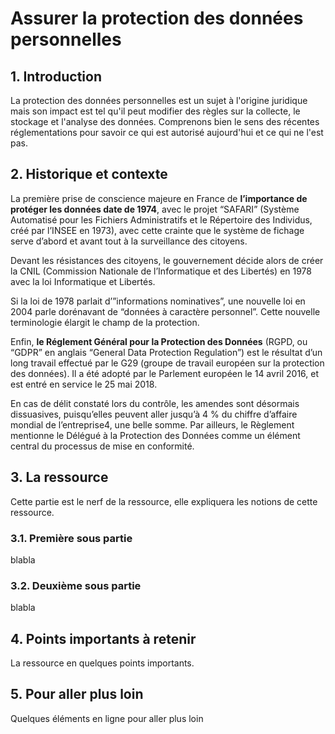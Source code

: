 # Assurer la protection des données personnelles

## 1. Introduction
La protection des données personnelles est un sujet à l'origine juridique mais son impact est tel qu'il peut modifier des règles sur la collecte, le stockage et l'analyse des données. Comprenons bien le sens des récentes réglementations pour savoir ce qui est autorisé aujourd'hui et ce qui ne l'est pas.

## 2. Historique et contexte
La première prise de conscience majeure en France de **l’importance de protéger les données date de 1974**, avec le projet “SAFARI” (Système Automatisé pour les Fichiers Administratifs et le Répertoire des Individus, créé par l’INSEE en 1973), avec cette crainte que le système de fichage serve d’abord et avant tout à la surveillance des citoyens.

Devant les résistances des citoyens, le gouvernement décide alors de créer la CNIL (Commission Nationale de l’Informatique et des Libertés) en 1978 avec la loi Informatique et Libertés.

Si la loi de 1978 parlait d’”informations nominatives”, une nouvelle loi en 2004 parle dorénavant de “données à caractère personnel”. Cette nouvelle terminologie élargit le champ de la protection.

Enfin, **le Réglement Général pour la Protection des Données** (RGPD, ou “GDPR” en anglais “General Data Protection Regulation”) est le résultat d’un long travail effectué par le G29 (groupe de travail européen sur la protection des données). Il a été adopté par le Parlement européen le 14 avril 2016, et est entré en service le 25 mai 2018.

En cas de délit constaté lors du contrôle, les amendes sont désormais dissuasives, puisqu’elles peuvent aller jusqu’à 4 % du chiffre d’affaire mondial de l’entreprise4, une belle somme. Par ailleurs, le Règlement mentionne le Délégué à la Protection des Données comme un élément central du processus de mise en conformité.

## 3. La ressource
Cette partie est le nerf de la ressource, elle expliquera les notions de cette ressource.

### 3.1. Première sous partie
blabla

### 3.2. Deuxième sous partie
blabla

## 4. Points importants à retenir
La ressource en quelques points importants.

## 5. Pour aller plus loin
Quelques éléments en ligne pour aller plus loin
